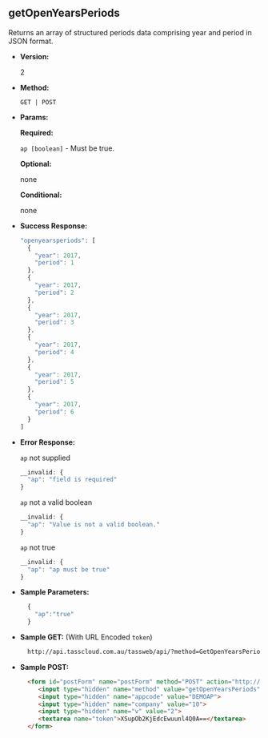 **getOpenYearsPeriods**
----
  Returns an array of structured periods data comprising year and period in JSON format.

* **Version:**

  2

* **Method:**

  `GET | POST`
  
*  **Params:**

   **Required:**
 
   `ap [boolean]` - Must be true.

   **Optional:**

   none

   **Conditional:**

   none

* **Success Response:**

    ```javascript
    "openyearsperiods": [
      {
        "year": 2017,
        "period": 1
      },
      {
        "year": 2017,
        "period": 2
      },
      {
        "year": 2017,
        "period": 3
      },
      {
        "year": 2017,
        "period": 4
      },
      {
        "year": 2017,
        "period": 5
      },
      {
        "year": 2017,
        "period": 6
      }
    ]
    ```
 
* **Error Response:**

    `ap` not supplied
    ```javascript
    __invalid: {
      "ap": "field is required"
    }
    ```
    
    `ap` not a valid boolean
    ```javascript
    __invalid: {
      "ap": "Value is not a valid boolean."
    }
    ```
    
    `ap` not true
    ```javascript
    __invalid: {
      "ap": "ap must be true"
    }
    ```
    
* **Sample Parameters:**

  ```javascript
    { 
      "ap":"true"
    }
  ```

* **Sample GET:** (With URL Encoded `token`)

  ```HTML
    http://api.tasscloud.com.au/tassweb/api/?method=GetOpenYearsPeriods&appcode=DEMOAP&company=10&v=2&token=XSupOb2KjEdcEwuunl4Q0A%3D%3D
  ```
  
* **Sample POST:**

  ```HTML
    <form id="postForm" name="postForm" method="POST" action="http://api.tasscloud.com.au/tassweb/api/">
       <input type="hidden" name="method" value="getOpenYearsPeriods">
       <input type="hidden" name="appcode" value="DEMOAP">
       <input type="hidden" name="company" value="10">
       <input type="hidden" name="v" value="2">
       <textarea name="token">XSupOb2KjEdcEwuunl4Q0A==</textarea>
    </form>
  ```
